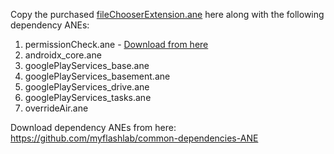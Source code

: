 Copy the purchased [fileChooserExtension.ane](http://www.myflashlabs.com/product/file-image-pick-ane-adobe-air-native-extension/) here along with the following dependency ANEs:

1. permissionCheck.ane - [Download from here](https://github.com/myflashlab/PermissionCheck-ANE/)
1. androidx_core.ane
1. googlePlayServices_base.ane
1. googlePlayServices_basement.ane
1. googlePlayServices_drive.ane
1. googlePlayServices_tasks.ane
1. overrideAir.ane

Download dependency ANEs from here: https://github.com/myflashlab/common-dependencies-ANE
